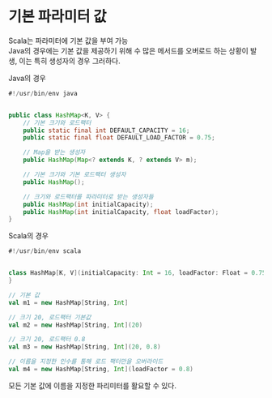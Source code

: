 # 기본 파라미터 값

Scala는 파라미터에 기본 값을 부여 가능  
Java의 경우에는 기본 값을 제공하기 위해 수 많은 메서드를 오버로드 하는 상황이 발생, 이는 특히 생성자의 경우 그러하다.

Java의 경우
```java
#!/usr/bin/env java


public class HashMap<K, V> {
    // 기본 크기와 로드팩터
    public static final int DEFAULT_CAPACITY = 16;
    public static final float DEFAULT_LOAD_FACTOR = 0.75;

    // Map을 받는 생성자
    public HashMap(Map<? extends K, ? extends V> m);

    // 기본 크기와 기본 로드팩터 생성자
    public HashMap();

    // 크기와 로드팩터를 파라미터로 받는 생성자들
    public HashMap(int initialCapacity);
    public HashMap(int initialCapacity, float loadFactor);
}
```

Scala의 경우
```scala
#!/usr/bin/env scala


class HashMap[K, V](initialCapacity: Int = 16, loadFactor: Float = 0.75) {
}

// 기본 값
val m1 = new HashMap[String, Int]

// 크기 20, 로드팩터 기본값
val m2 = new HashMap[String, Int](20)

// 크기 20, 로드팩터 0.8
val m3 = new HashMap[String, Int](20, 0.8)

// 이름을 지정한 인수를 통해 로드 팩터만을 오버라이드
val m4 = new HashMap[String, Int](loadFactor = 0.8)
```

모든 기본 값에 이름을 지정한 파리미터를 활요할 수 있다.
